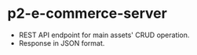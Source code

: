 # p2-e-commerce-server 
 - REST API endpoint for main assets' CRUD operation.
 - Response in JSON format.